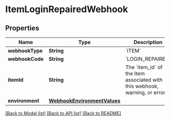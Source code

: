 # ItemLoginRepairedWebhook

## Properties
Name | Type | Description | Notes
------------ | ------------- | ------------- | -------------
**webhookType** | **String** | &#x60;ITEM&#x60; | 
**webhookCode** | **String** | &#x60;LOGIN_REPAIRED&#x60; | 
**itemId** | **String** | The &#x60;item_id&#x60; of the Item associated with this webhook, warning, or error | 
**environment** | [**WebhookEnvironmentValues**](WebhookEnvironmentValues.md) |  | 

[[Back to Model list]](../README.md#documentation-for-models) [[Back to API list]](../README.md#documentation-for-api-endpoints) [[Back to README]](../README.md)


